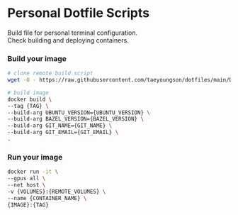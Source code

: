 # Personal Dotfile Scripts

Build file for personal terminal configuration.  
Check building and deploying containers. 

### Build your image
```bash
# clone remote build script
wget -O - https://raw.githubusercontent.com/taeyoungson/dotfiles/main/Dockerfile > ./Dockerfile

# build image
docker build \
--tag {TAG} \
--build-arg UBUNTU_VERSION={UBUNTU_VERSION} \
--build-arg BAZEL_VERSION={BAZEL_VERSION} \
--build-arg GIT_NAME={GIT_NAME} \
--build-arg GIT_EMAIL={GIT_EMAIL} \
.
```
### Run your image
```bash
docker run -it \
--gpus all \
--net host \
-v {VOLUMES}:{REMOTE_VOLUMES} \
--name {CONTAINER_NAME} \
{IMAGE}:{TAG}
```
